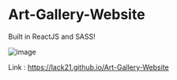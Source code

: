 # Art-Gallery-Website

Built in ReactJS and SASS!  

![image](https://user-images.githubusercontent.com/100687592/232169281-7e208c67-b2b0-401c-aa89-377ee343f269.png)

Link : https://lack21.github.io/Art-Gallery-Website
